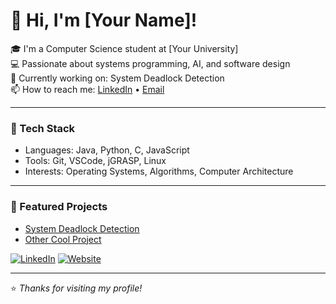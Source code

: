 # 👋 Hi, I'm [Your Name]!

🎓 I'm a Computer Science student at [Your University]  
💻 Passionate about systems programming, AI, and software design  
🌱 Currently working on: System Deadlock Detection  
📫 How to reach me: [LinkedIn](https://www.linkedin.com/in/your-link) • [Email](mailto:you@example.com)

---

### 🧰 Tech Stack
- Languages: Java, Python, C, JavaScript  
- Tools: Git, VSCode, jGRASP, Linux  
- Interests: Operating Systems, Algorithms, Computer Architecture  

---

### 🌟 Featured Projects
- [System Deadlock Detection](https://github.com/yourusername/System-Deadlock-Detection)
- [Other Cool Project](https://github.com/yourusername/OtherProject)

[![LinkedIn](https://img.shields.io/badge/LinkedIn-Profile-blue)](https://www.linkedin.com/in/your-link)
[![Website](https://img.shields.io/badge/Website-Portfolio-orange)](https://yourwebsite.com)

---

⭐️ _Thanks for visiting my profile!_
